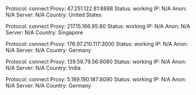Protocol: connect
Proxy: 47.251.122.81:8888
Status: working
IP: N/A
Anon: N/A
Server: N/A
Country: United States

Protocol: connect
Proxy: 217.15.166.95:80
Status: working
IP: N/A
Anon: N/A
Server: N/A
Country: Singapore

Protocol: connect
Proxy: 176.97.210.117:3000
Status: working
IP: N/A
Anon: N/A
Server: N/A
Country: Germany

Protocol: connect
Proxy: 139.59.79.56:8080
Status: working
IP: N/A
Anon: N/A
Server: N/A
Country: India

Protocol: connect
Proxy: 5.189.190.187:8090
Status: working
IP: N/A
Anon: N/A
Server: N/A
Country: Germany

